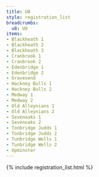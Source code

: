 ```yaml
---
title: U8
style: registration_list
breadcrumbs:
  u8: U8
items:
- Blackheath 1
- Blackheath 2
- Blackheath 3
- Cranbrook 1
- Cranbrook 2
- Edenbridge 1
- Edenbridge 2
- Gravesend
- Hackney Bulls 1
- Hackney Bulls 2
- Medway 1
- Medway 2
- Old Alleynians 1
- Old Alleynians 2
- Sevenoaks 1
- Sevenoaks 2
- Tonbridge Judds 1
- Tonbridge Judds 2
- Tunbridge Wells 1
- Tunbridge Wells 2
- Upminster
---
```


{% include registration_list.html %}
